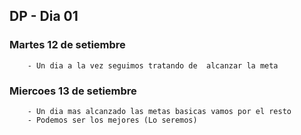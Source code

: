 ## DP - Dia 01

   ### Martes 12 de setiembre

        - Un dia a la vez seguimos tratando de  alcanzar la meta 
   
   
   ### Miercoes 13 de setiembre

        - Un dia mas alcanzado las metas basicas vamos por el resto
        - Podemos ser los mejores (Lo seremos)